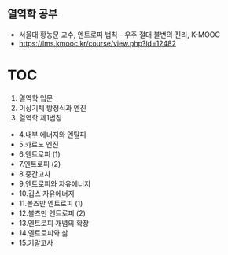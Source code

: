 ## 열역학 공부
- 서울대 황농문 교수, 엔트로피 법칙 - 우주 절대 불변의 진리, K-MOOC
- https://lms.kmooc.kr/course/view.php?id=12482

# TOC
1. 열역학 입문
2. 이상기체 방정식과 엔진
3. 열역학 제1법칭
- 4.내부 에너지와 엔탈피
- 5.카르노 엔진
- 6.엔트로피 (1)
- 7.엔트로피 (2)
- 8.중간고사
- 9.엔트로피와 자유에너지
- 10.깁스 자유에너지
- 11.볼츠만 엔트로피 (1)
- 12.볼츠만 엔트로피 (2)
- 13.엔트로피 개념의 확장
- 14.엔트로피와 삶
- 15.기말고사








